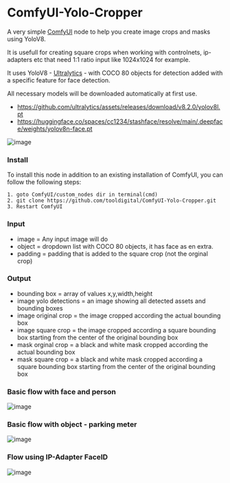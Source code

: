 # ComfyUI-Yolo-Cropper

A very simple [ComfyUI](https://github.com/comfyanonymous/ComfyUI) node to help you create image crops and masks using YoloV8.

It is usefull for creating square crops when working with controlnets, ip-adapters etc that need 1:1 ratio input like 1024x1024 for example.

It uses YoloV8 - [Ultralytics](https://github.com/ultralytics/ultralytics) - with COCO 80  objects for detection added with a specific feature for face detection.

All necessary models will be downloaded automatically at first use.
- https://github.com/ultralytics/assets/releases/download/v8.2.0/yolov8l.pt
- https://huggingface.co/spaces/cc1234/stashface/resolve/main/.deepface/weights/yolov8n-face.pt

![image](https://raw.githubusercontent.com/tooldigital/ComfyUI-Yolo-Cropper/main/img/cropper_image.png)

### Install
To install this node in addition to an existing installation of ComfyUI, you can follow the following steps:

    1. goto ComfyUI/custom_nodes dir in terminal(cmd)
    2. git clone https://github.com/tooldigital/ComfyUI-Yolo-Cropper.git
    3. Restart ComfyUI


### Input

- image = Any input image will do
- object = dropdown list with COCO 80 objects, it has face as en extra.
- padding = padding that is added to the square crop (not the orginal crop)

### Output

- bounding box = array of values x,y,width,height
- image yolo detections = an image showing all detected assets and bounding boxes
- image original crop = the image cropped according the actual bounding box
- image square crop = the image cropped according a square bounding box starting from the center of the original bounding box
- mask orginal crop = a black and white mask cropped according the actual bounding box
- mask square crop = a black and white mask cropped according a square bounding box starting from the center of the original bounding box

### Basic flow with face and person

![image](https://raw.githubusercontent.com/tooldigital/ComfyUI-Yolo-Cropper/main/img/workflow_1.png)

### Basic flow with object - parking meter

![image](https://raw.githubusercontent.com/tooldigital/ComfyUI-Yolo-Cropper/main/img/workflow_2.png)

### Flow using IP-Adapter FaceID

![image](https://raw.githubusercontent.com/tooldigital/ComfyUI-Yolo-Cropper/main/img/workflow_3.png)

